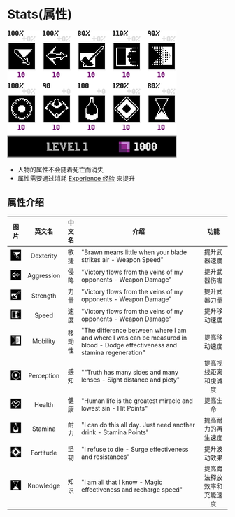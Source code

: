 # Stats(属性)

![Stats](assetes/stats/Stats_icons.png)

- 人物的属性不会随着死亡而消失
- 属性需要通过消耗 [Experience 经验]() 来提升

## 属性介绍

| 图片 | 英文名 | 中文名 | 介绍 | 功能
| :------: | :------: | :------: | ------ | :------: 
| ![Dexterity](assetes/stats/Dexterity.png) | Dexterity | 敏捷 |  "Brawn means little when your blade strikes air - Weapon Speed" | 提升武器速度
| ![Aggression](assetes/stats/Aggression.png) | Aggression | 侵略 | "Victory flows from the veins of my opponents - Weapon Damage" | 提升武器伤害
| ![Strength](assetes/stats/Strength.png) | Strength | 力量 | "Victory flows from the veins of my opponents - Weapon Damage" | 提升武器力量
| ![Speed](assetes/stats/Speed.png) | Speed | 速度 | "Victory flows from the veins of my opponents - Weapon Damage" | 提升移动速度
| ![Mobility](assetes/stats/Mobility.png) | Mobility | 移动性 | "The difference between where I am and where I was can be measured in blood - Dodge effectiveness and stamina regeneration" | 提高移动速度
| ![Perception](assetes/stats/Perception.png) | Perception | 感知 | ""Truth has many sides and many lenses - Sight distance and piety" | 提高视线距离和虔诚度
| ![Health](assetes/stats/Health.png) | Health | 健康 | "Human life is the greatest miracle and lowest sin - Hit Points" | 提高生命
| ![Stamina](assetes/stats/Stamina.png) | Stamina | 耐力 | "I can do this all day. Just need another drink - Stamina Points" | 提高耐力的再生速度
| ![Fortitude](assetes/stats/Fortitude.png) | Fortitude | 坚韧 | "I refuse to die - Surge effectiveness and resistances" | 提升波动效果
| ![Knowledge](assetes/stats/Knowledge.png) | Knowledge | 知识 | "I am all that I know - Magic effectiveness and recharge speed" | 提高魔法释放效率和充能速度